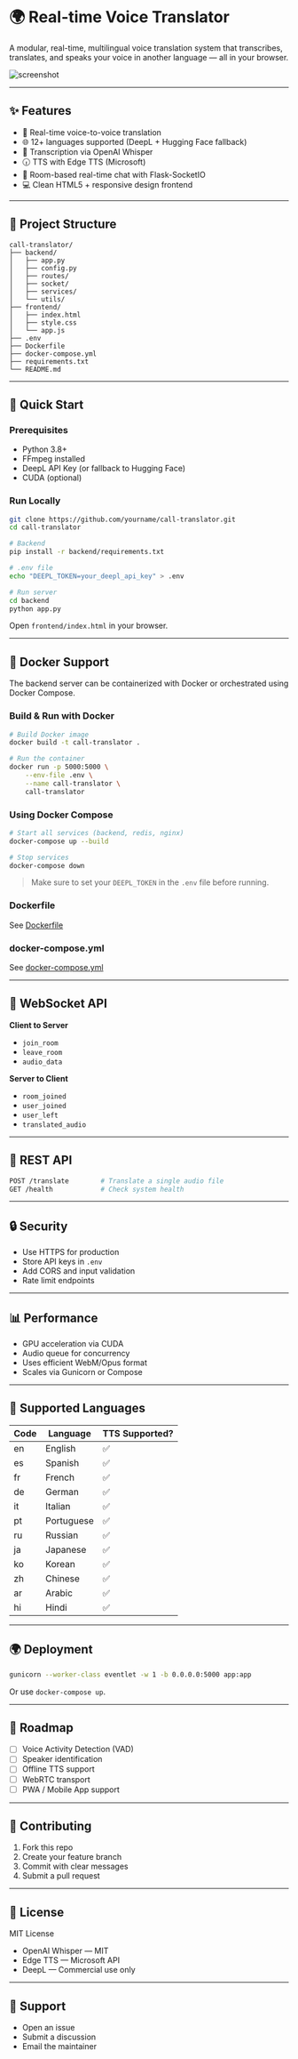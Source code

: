 # 🌍 Real-time Voice Translator

A modular, real-time, multilingual voice translation system that transcribes, translates, and speaks your voice in another language — all in your browser.

![screenshot](frontend\static\live-voice-translation.gif)

---

## ✨ Features

- 🎹 Real-time voice-to-voice translation
- 🌐 12+ languages supported (DeepL + Hugging Face fallback)
- 🧠 Transcription via OpenAI Whisper
- 🕡 TTS with Edge TTS (Microsoft)
- 📡 Room-based real-time chat with Flask-SocketIO
- 💻 Clean HTML5 + responsive design frontend

---

## 📆 Project Structure

```
call-translator/
├── backend/
│   ├── app.py
│   ├── config.py
│   ├── routes/
│   ├── socket/
│   ├── services/
│   └── utils/
├── frontend/
│   ├── index.html
│   ├── style.css
│   └── app.js
├── .env
├── Dockerfile
├── docker-compose.yml
├── requirements.txt
└── README.md
```

---

## 🚀 Quick Start

### Prerequisites

- Python 3.8+
- FFmpeg installed
- DeepL API Key (or fallback to Hugging Face)
- CUDA (optional)

### Run Locally

```bash
git clone https://github.com/yourname/call-translator.git
cd call-translator

# Backend
pip install -r backend/requirements.txt

# .env file
echo "DEEPL_TOKEN=your_deepl_api_key" > .env

# Run server
cd backend
python app.py
```

Open `frontend/index.html` in your browser.

---

## 💪 Docker Support

The backend server can be containerized with Docker or orchestrated using Docker Compose.

### Build & Run with Docker

```bash
# Build Docker image
docker build -t call-translator .

# Run the container
docker run -p 5000:5000 \
    --env-file .env \
    --name call-translator \
    call-translator
```

### Using Docker Compose

```bash
# Start all services (backend, redis, nginx)
docker-compose up --build

# Stop services
docker-compose down
```

> Make sure to set your `DEEPL_TOKEN` in the `.env` file before running.

### Dockerfile
See [Dockerfile](./Dockerfile)

### docker-compose.yml
See [docker-compose.yml](./docker-compose.yml)

---

## 🔌 WebSocket API

**Client to Server**

- `join_room`
- `leave_room`
- `audio_data`

**Server to Client**

- `room_joined`
- `user_joined`
- `user_left`
- `translated_audio`

---

## 🔮 REST API

```bash
POST /translate        # Translate a single audio file
GET /health            # Check system health
```

---

## 🔒 Security

- Use HTTPS for production
- Store API keys in `.env`
- Add CORS and input validation
- Rate limit endpoints

---

## 📊 Performance

- GPU acceleration via CUDA
- Audio queue for concurrency
- Uses efficient WebM/Opus format
- Scales via Gunicorn or Compose

---

## 🔹 Supported Languages

| Code | Language    | TTS Supported? |
|------|-------------|----------------|
| en   | English     | ✅             |
| es   | Spanish     | ✅             |
| fr   | French      | ✅             |
| de   | German      | ✅             |
| it   | Italian     | ✅             |
| pt   | Portuguese  | ✅             |
| ru   | Russian     | ✅             |
| ja   | Japanese    | ✅             |
| ko   | Korean      | ✅             |
| zh   | Chinese     | ✅             |
| ar   | Arabic      | ✅             |
| hi   | Hindi       | ✅             |

---

## 🌍 Deployment

```bash
gunicorn --worker-class eventlet -w 1 -b 0.0.0.0:5000 app:app
```

Or use `docker-compose up`.

---

## 🔹 Roadmap

- [ ] Voice Activity Detection (VAD)
- [ ] Speaker identification
- [ ] Offline TTS support
- [ ] WebRTC transport
- [ ] PWA / Mobile App support

---

## 🤝 Contributing

1. Fork this repo
2. Create your feature branch
3. Commit with clear messages
4. Submit a pull request

---

## 📄 License

MIT License

- OpenAI Whisper — MIT
- Edge TTS — Microsoft API
- DeepL — Commercial use only

---

## 💬 Support

- Open an issue
- Submit a discussion
- Email the maintainer

